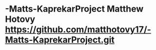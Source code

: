 # -Matts-KaprekarProject  Matthew Hotovy https://github.com/matthotovy17/-Matts-KaprekarProject.git
